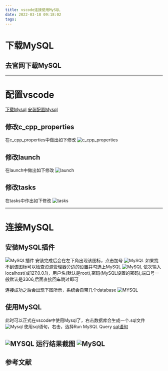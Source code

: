 ```yaml
---
title: vscode连接使用MySQL
date: 2022-03-18 09:18:02
tags:
---
```


# 下载MySQL    

## 去官网下载MySQL

---

# 配置vscode
[下载Mysql](https://www.mysql.com/)
[安装配置Mysql](https://blog.csdn.net/weixin_43579015/article/details/117228159?ops_request_misc=%257B%2522request%255Fid%2522%253A%2522164756193916780357287774%2522%252C%2522scm%2522%253A%252220140713.130102334..%2522%257D&request_id=164756193916780357287774&biz_id=0&utm_medium=distribute.pc_search_result.none-task-blog-2~all~top_positive~default-1-117228159.142^v2^pc_search_result_control_group,143^v4^register&utm_term=mysql%E5%AE%89%E8%A3%85%E9%85%8D%E7%BD%AE%E6%95%99%E7%A8%8B&spm=1018.2226.3001.4187)
## 修改c_cpp_properties
在c_cpp_properties中做出如下修改
![c_cpp_properties](/img/002.png)
## 修改launch
在launch中做出如下修改
![launch](/img/003.png)
## 修改tasks
在tasks中作出如下修改
![tasks](/img/004.png)

---

# 连接MySQL

## 安装MySQL插件
![MySQL插件](/img/005.png)
安装完成后会在左下角出现该图标，点击加号
![MySQL](/img/006.png)
如果找不到该图标可以检查资源管理器旁边的设置并勾选上MySQL
![MySQL](/img/005.1.png)
依次输入localhost(或127.0.0.1)，用户名(默认是root),密码(MySQL设置的密码),端口号一般默认是3306,后面直接回车跳过即可

连接成功之后会出现下图所示，系统会自带几个database
![MYSQL](/img/007.png)
## 使用MySQL
此时可以正式在vscode中使用Mysql了，右击数据库会生成一个.sql文件
![Mysql](/img/008.png)
使用sql语句，右击，选择Run MySQL Query 
[sql语句](https://blog.csdn.net/hzw6991/article/details/87757426?ops_request_misc=%257B%2522request%255Fid%2522%253A%2522164760930716780357299211%2522%252C%2522scm%2522%253A%252220140713.130102334..%2522%257D&request_id=164760930716780357299211&biz_id=0&utm_medium=distribute.pc_search_result.none-task-blog-2~all~top_positive~default-1-87757426.142^v2^pc_search_result_control_group,143^v4^register&utm_term=mysql%E8%AF%AD%E5%8F%A5&spm=1018.2226.3001.4187)

![MYSQL](/img/009.png)
运行结果截图
![MySQL](/img/010.png)
---

## 参考文献


